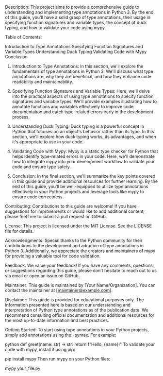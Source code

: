 Description:
This project aims to provide a comprehensive guide to understanding and implementing type annotations in Python 3. By the end of this guide, you'll have a solid grasp of type annotations, their usage in specifying function signatures and variable types, the concept of duck typing, and how to validate your code using mypy.

Table of Contents:

Introduction to Type Annotations
Specifying Function Signatures and Variable Types
Understanding Duck Typing
Validating Code with Mypy
Conclusion
1. Introduction to Type Annotations:
In this section, we'll explore the fundamentals of type annotations in Python 3. We'll discuss what type annotations are, why they are beneficial, and how they enhance code readability and maintainability.

2. Specifying Function Signatures and Variable Types:
Here, we'll delve into the practical aspects of using type annotations to specify function signatures and variable types. We'll provide examples illustrating how to annotate functions and variables effectively to improve code documentation and catch type-related errors early in the development process.

3. Understanding Duck Typing:
Duck typing is a powerful concept in Python that focuses on an object's behavior rather than its type. In this section, we'll explore how duck typing works, its advantages, and when it's appropriate to use in your code.

4. Validating Code with Mypy:
Mypy is a static type checker for Python that helps identify type-related errors in your code. Here, we'll demonstrate how to integrate mypy into your development workflow to validate your code and ensure type safety.

5. Conclusion:
In the final section, we'll summarize the key points covered in this guide and provide additional resources for further learning. By the end of this guide, you'll be well-equipped to utilize type annotations effectively in your Python projects and leverage tools like mypy to ensure code correctness.

Contributing:
Contributions to this guide are welcome! If you have suggestions for improvements or would like to add additional content, please feel free to submit a pull request on GitHub.

License:
This project is licensed under the MIT License. See the LICENSE file for details.

Acknowledgments:
Special thanks to the Python community for their contributions to the development and adoption of type annotations in Python 3. Additionally, we appreciate the creators and maintainers of mypy for providing a valuable tool for code validation.

Feedback:
We value your feedback! If you have any comments, questions, or suggestions regarding this guide, please don't hesitate to reach out to us via email or open an issue on GitHub.

Maintainer:
This guide is maintained by [Your Name/Organization]. You can contact the maintainer at [maintainer@example.com].

Disclaimer:
This guide is provided for educational purposes only. The information presented here is based on our understanding and interpretation of Python type annotations as of the publication date. We recommend consulting official documentation and additional resources for the most up-to-date information and best practices.

Getting Started:
To start using type annotations in your Python projects, simply add annotations using the : syntax. For example:

python
def greet(name: str) -> str:
    return f"Hello, {name}!"
To validate your code with mypy, install it using pip:

pip install mypy
Then run mypy on your Python files:

mypy your_file.py